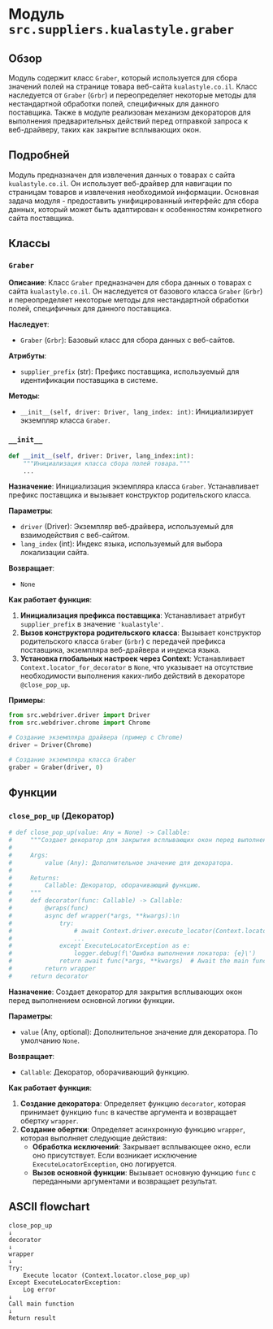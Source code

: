 # Модуль `src.suppliers.kualastyle.graber`

## Обзор

Модуль содержит класс `Graber`, который используется для сбора значений полей на странице товара веб-сайта `kualastyle.co.il`. Класс наследуется от `Graber` (`Grbr`) и переопределяет некоторые методы для нестандартной обработки полей, специфичных для данного поставщика. Также в модуле реализован механизм декораторов для выполнения предварительных действий перед отправкой запроса к веб-драйверу, таких как закрытие всплывающих окон.

## Подробней

Модуль предназначен для извлечения данных о товарах с сайта `kualastyle.co.il`. Он использует веб-драйвер для навигации по страницам товаров и извлечения необходимой информации. Основная задача модуля - предоставить унифицированный интерфейс для сбора данных, который может быть адаптирован к особенностям конкретного сайта поставщика.

## Классы

### `Graber`

**Описание**: Класс `Graber` предназначен для сбора данных о товарах с сайта `kualastyle.co.il`. Он наследуется от базового класса `Graber` (`Grbr`) и переопределяет некоторые методы для нестандартной обработки полей, специфичных для данного поставщика.

**Наследует**:

- `Graber` (`Grbr`): Базовый класс для сбора данных с веб-сайтов.

**Атрибуты**:

- `supplier_prefix` (str): Префикс поставщика, используемый для идентификации поставщика в системе.

**Методы**:

- `__init__(self, driver: Driver, lang_index: int)`: Инициализирует экземпляр класса `Graber`.

### `__init__`

```python
def __init__(self, driver: Driver, lang_index:int):
    """Инициализация класса сбора полей товара."""
    ...
```

**Назначение**: Инициализация экземпляра класса `Graber`. Устанавливает префикс поставщика и вызывает конструктор родительского класса.

**Параметры**:

- `driver` (Driver): Экземпляр веб-драйвера, используемый для взаимодействия с веб-сайтом.
- `lang_index` (int): Индекс языка, используемый для выбора локализации сайта.

**Возвращает**:

- `None`

**Как работает функция**:

1.  **Инициализация префикса поставщика**: Устанавливает атрибут `supplier_prefix` в значение `'kualastyle'`.
2.  **Вызов конструктора родительского класса**: Вызывает конструктор родительского класса `Graber` (`Grbr`) с передачей префикса поставщика, экземпляра веб-драйвера и индекса языка.
3.  **Установка глобальных настроек через Context**: Устанавливает `Context.locator_for_decorator` в `None`, что указывает на отсутствие необходимости выполнения каких-либо действий в декораторе `@close_pop_up`.

**Примеры**:

```python
from src.webdriver.driver import Driver
from src.webdriver.chrome import Chrome

# Создание экземпляра драйвера (пример с Chrome)
driver = Driver(Chrome)

# Создание экземпляра класса Graber
graber = Graber(driver, 0)
```

## Функции

### `close_pop_up` (Декоратор)

```python
# def close_pop_up(value: Any = None) -> Callable:
#     """Создает декоратор для закрытия всплывающих окон перед выполнением основной логики функции.
#
#     Args:
#         value (Any): Дополнительное значение для декоратора.
#
#     Returns:
#         Callable: Декоратор, оборачивающий функцию.
#     """
#     def decorator(func: Callable) -> Callable:
#         @wraps(func)
#         async def wrapper(*args, **kwargs):\n
#             try:
#                 # await Context.driver.execute_locator(Context.locator.close_pop_up)  # Await async pop-up close
#                 ...
#             except ExecuteLocatorException as e:
#                 logger.debug(f\'Ошибка выполнения локатора: {e}\')
#             return await func(*args, **kwargs)  # Await the main function
#         return wrapper
#     return decorator
```

**Назначение**: Создает декоратор для закрытия всплывающих окон перед выполнением основной логики функции.

**Параметры**:

- `value` (Any, optional): Дополнительное значение для декоратора. По умолчанию `None`.

**Возвращает**:

- `Callable`: Декоратор, оборачивающий функцию.

**Как работает функция**:

1.  **Создание декоратора**: Определяет функцию `decorator`, которая принимает функцию `func` в качестве аргумента и возвращает обертку `wrapper`.
2.  **Создание обертки**: Определяет асинхронную функцию `wrapper`, которая выполняет следующие действия:
    -   **Обработка исключений**: Закрывает всплывающее окно, если оно присутствует. Если возникает исключение `ExecuteLocatorException`, оно логируется.
    -   **Вызов основной функции**: Вызывает основную функцию `func` с переданными аргументами и возвращает результат.

## ASCII flowchart

```
close_pop_up
↓
decorator
↓
wrapper
↓
Try:
    Execute locator (Context.locator.close_pop_up)
Except ExecuteLocatorException:
    Log error
↓
Call main function
↓
Return result